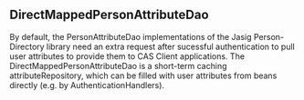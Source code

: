 DirectMappedPersonAttributeDao
------------------------------
By default, the PersonAttributeDao implementations of the Jasig Person-Directory library need an extra request
after sucessful authentication to pull user attributes to provide them to CAS Client applications.
The DirectMappedPersonAttributeDao is a short-term caching attributeRepository, which can be filled with user attributes
from beans directly (e.g. by AuthenticationHandlers).
